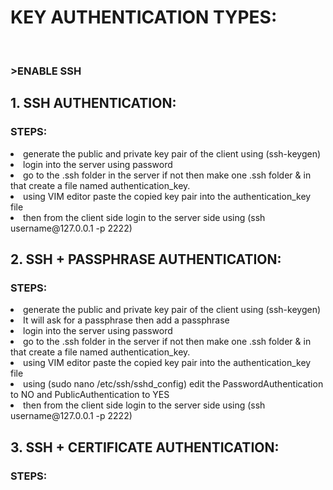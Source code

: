 # KEY AUTHENTICATION TYPES:

<BR>

### >ENABLE SSH<BR>
## 1. SSH AUTHENTICATION:<BR>

### STEPS:<br>
<LI>  generate the public and private key pair of the client using (ssh-keygen)
<LI>  login into the server using password 
<LI>  go to the .ssh folder in the server if not then make one .ssh folder & in that create a file named authentication_key.
<LI>  using VIM editor paste the copied key pair into the authentication_key file
<LI>  then from the client side login to the server side using (ssh username@127.0.0.1 -p 2222)

## 2. SSH + PASSPHRASE AUTHENTICATION:<BR>
 ### STEPS:
<LI>  generate the public and private key pair of the client using (ssh-keygen)
<li>  It will ask for a passphrase then add a passphrase
<LI>  login into the server using password 
<LI>  go to the .ssh folder in the server if not then make one .ssh folder & in that create a file named authentication_key.
<LI>  using VIM editor paste the copied key pair into the authentication_key file
<li>  using (sudo nano /etc/ssh/sshd_config) edit the PasswordAuthentication to NO and PublicAuthentication to YES 
<LI>  then from the client side login to the server side using (ssh username@127.0.0.1 -p 2222)

## 3. SSH + CERTIFICATE AUTHENTICATION:<BR>
 ### STEPS:

